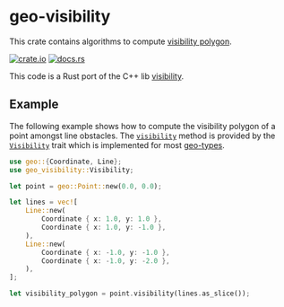 # geo-visibility

This crate contains algorithms to compute [visibility polygon](https://www.wikiwand.com/en/Visibility_polygon).

[![crate.io](https://img.shields.io/crates/v/geo-visibility.svg)](https://crates.io/crates/geo-visibility)
[![docs.rs](https://docs.rs/geo-visibility/badge.svg)](https://docs.rs/geo-visibility)

This code is a Rust port of the C++ lib [visibility](https://github.com/trylock/visibility).

## Example

The following example shows how to compute the visibility polygon of a point amongst line obstacles.
The [`visibility`] method is provided by the [`Visibility`] trait which is implemented for most [geo-types](https://docs.rs/geo-types/0.4.3/geo_types/).

```rust
use geo::{Coordinate, Line};
use geo_visibility::Visibility;

let point = geo::Point::new(0.0, 0.0);

let lines = vec![
    Line::new(
        Coordinate { x: 1.0, y: 1.0 },
        Coordinate { x: 1.0, y: -1.0 },
    ),
    Line::new(
        Coordinate { x: -1.0, y: -1.0 },
        Coordinate { x: -1.0, y: -2.0 },
    ),
];

let visibility_polygon = point.visibility(lines.as_slice());
```

[`Visibility`]: visibility/trait.Visibility.html
[`visibility`]: visibility/trait.Visibility.html#method.visibility
